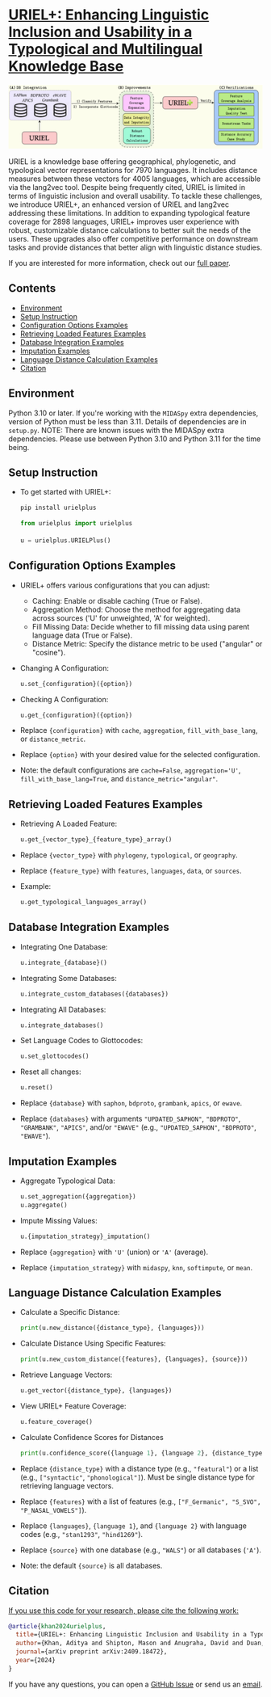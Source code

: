 # [URIEL+: Enhancing Linguistic Inclusion and Usability in a Typological and Multilingual Knowledge Base](https://arxiv.org/abs/2409.18472)

![knowledge base for natural language processing](./logo.png)

URIEL is a knowledge base offering geographical, phylogenetic, and typological vector representations for 7970 languages. It includes distance measures between these vectors for 4005 languages, which are accessible via the lang2vec tool. Despite being frequently cited, URIEL is limited in terms of linguistic inclusion and overall usability. To tackle these challenges, we introduce URIEL+, an enhanced version of URIEL and lang2vec addressing these limitations. In addition to expanding typological feature coverage for 2898 languages, URIEL+ improves user experience with robust, customizable distance calculations to better suit the needs of the users. These upgrades also offer competitive performance on downstream tasks and provide distances that better align with linguistic distance studies.

If you are interested for more information, check out our [full paper](https://arxiv.org/abs/2409.18472).

## Contents

+ [Environment](#environment)
+ [Setup Instruction](#setup-instruction)
+ [Configuration Options Examples](#configuration-options-examples)
+ [Retrieving Loaded Features Examples](#retrieving-loaded-features-examples)
+ [Database Integration Examples](#database-integration-examples)
+ [Imputation Examples](#imputation-examples)
+ [Language Distance Calculation Examples](#language-distance-calculation-examples)
+ [Citation](#citation)

## Environment

Python 3.10 or later. If you're working with the `MIDASpy` extra dependencies, version of Python must be less than 3.11. Details of dependencies are in `setup.py`. NOTE: There are known issues with the MIDASpy extra dependencies. Please use between Python 3.10 and Python 3.11 for the time being.

## Setup Instruction

+ To get started with URIEL+:
    ```bash
    pip install urielplus
    ```

    ```python
    from urielplus import urielplus

    u = urielplus.URIELPlus()
    ```

## Configuration Options Examples

+ URIEL+ offers various configurations that you can adjust:
    - Caching: Enable or disable caching (True or False).
    - Aggregation Method: Choose the method for aggregating data across sources ('U' for unweighted, 'A' for weighted).
    - Fill Missing Data: Decide whether to fill missing data using parent language data (True or False).
    - Distance Metric: Specify the distance metric to be used ("angular" or "cosine").

+ Changing A Configuration:
    ```python
    u.set_{configuration}({option})
    ```

+ Checking A Configuration:
    ```python
    u.get_{configuration}({option})
    ```

+ Replace `{configuration}` with `cache`, `aggregation`, `fill_with_base_lang`, or `distance_metric`.
+ Replace `{option}` with your desired value for the selected configuration.
+ Note: the default configurations are `cache=False`, `aggregation='U'`, `fill_with_base_lang=True`, and `distance_metric="angular"`.

## Retrieving Loaded Features Examples

+ Retrieving A Loaded Feature:
    ```python
    u.get_{vector_type}_{feature_type}_array()
    ```
+ Replace `{vector_type}` with `phylogeny`, `typological`, or `geography`.
+ Replace `{feature_type}` with `features`, `languages`, `data`, or `sources`.

+ Example:
    ```python
    u.get_typological_languages_array()
    ```

## Database Integration Examples

+ Integrating One Database:
    ```python
    u.integrate_{database}()
    ```
+ Integrating Some Databases:
    ```python
    u.integrate_custom_databases({databases})
    ```
+ Integrating All Databases:
    ```python
    u.integrate_databases()
    ```
+ Set Language Codes to Glottocodes:
    ```python
    u.set_glottocodes()
    ```
+ Reset all changes:
    ```python
    u.reset()
    ```

+ Replace `{database}` with `saphon`, `bdproto`, `grambank`, `apics`, or `ewave`.
+ Replace `{databases}` with arguments `"UPDATED_SAPHON"`, `"BDPROTO"`, `"GRAMBANK"`, `"APICS"`, and/or `"EWAVE"` (e.g., `"UPDATED_SAPHON"`, `"BDPROTO"`, `"EWAVE"`).

## Imputation Examples

+ Aggregate Typological Data:
    ```python
    u.set_aggregation({aggregation}) 
    u.aggregate()
    ```

+ Impute Missing Values:
    ```python
    u.{imputation_strategy}_imputation()
    ```

+ Replace `{aggregation}` with `'U'` (union) or `'A'` (average).
+ Replace `{imputation_strategy}` with `midaspy`, `knn`, `softimpute`, or `mean`.

## Language Distance Calculation Examples

+ Calculate a Specific Distance:
    ```python
    print(u.new_distance({distance_type}, {languages}))
    ```

+ Calculate Distance Using Specific Features:
    ```python
    print(u.new_custom_distance({features}, {languages}, {source}))
    ```

+ Retrieve Language Vectors:
    ```python
    u.get_vector({distance_type}, {languages})
    ```

+ View URIEL+ Feature Coverage:
    ```python
    u.feature_coverage()
    ```

+ Calculate Confidence Scores for Distances
    ```python
    print(u.confidence_score({language 1}, {language 2}, {distance_type}))
    ```

+ Replace `{distance_type}` with a distance type (e.g., `"featural"`) or a list (e.g., `["syntactic"`, `"phonological"]`). Must be single distance type for retrieving language vectors.
+ Replace `{features}` with a list of features (e.g., `["F_Germanic", "S_SVO", "P_NASAL_VOWELS"]`).
+ Replace `{languages}`, `{language 1}`, and `{language 2}` with language codes (e.g., `"stan1293"`, `"hind1269"`).
+ Replace `{source}` with one database (e.g., `"WALS"`) or all databases (`'A'`).
+ Note: the default `{source}` is all databases.

## Citation

<u>If you use this code for your research, please cite the following work:</u>

```bibtex
@article{khan2024urielplus,
  title={URIEL+: Enhancing Linguistic Inclusion and Usability in a Typological and Multilingual Knowledge Base},
  author={Khan, Aditya and Shipton, Mason and Anugraha, David and Duan, Kaiyao and Hoang, Phuong H. and Khiu, Eric and Doğruöz, A. Seza and Lee, En-Shiun Annie},
  journal={arXiv preprint arXiv:2409.18472},
  year={2024}
}
```

If you have any questions, you can open a [GitHub Issue](https://github.com/Masonshipton25/URIELPlus/issues) or send us an [email](mailto:masonshipton25@gmail.com).
